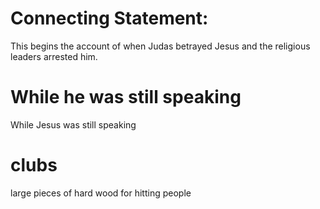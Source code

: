 
# Connecting Statement:
This begins the account of when Judas betrayed Jesus and the religious leaders arrested him.

# While he was still speaking
While Jesus was still speaking

# clubs
large pieces of hard wood for hitting people